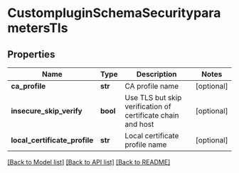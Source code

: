 # CustompluginSchemaSecurityparametersTls

## Properties
Name | Type | Description | Notes
------------ | ------------- | ------------- | -------------
**ca_profile** | **str** | CA profile name | [optional] 
**insecure_skip_verify** | **bool** | Use TLS but skip verification of certificate chain and host | [optional] 
**local_certificate_profile** | **str** | Local certificate profile name | [optional] 

[[Back to Model list]](../README.md#documentation-for-models) [[Back to API list]](../README.md#documentation-for-api-endpoints) [[Back to README]](../README.md)


